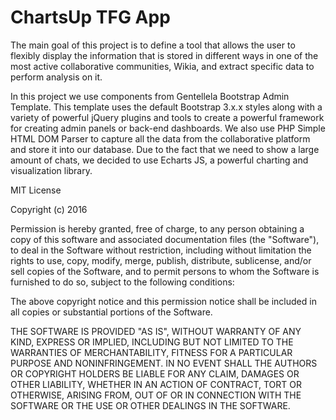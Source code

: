 # ChartsUp TFG App


The main goal of this project is to define a tool that allows the user to flexibly display the information that is 
stored in different ways in one of the most active collaborative communities, Wikia, and extract specific data to 
perform analysis on it.

In this project we use components from Gentellela Bootstrap Admin Template. This template uses the default 
Bootstrap 3.x.x styles along with a variety of powerful jQuery plugins and tools to create a powerful framework 
for creating admin panels or back-end dashboards.
We also use PHP Simple HTML DOM Parser to capture all the data from the collaborative platform and store it into our 
database.
Due to the fact that we need to show a large amount of chats, we decided to use Echarts JS, a powerful charting and 
visualization library. 


MIT License

Copyright (c) 2016

Permission is hereby granted, free of charge, to any person obtaining a copy
of this software and associated documentation files (the "Software"), to deal
in the Software without restriction, including without limitation the rights
to use, copy, modify, merge, publish, distribute, sublicense, and/or sell
copies of the Software, and to permit persons to whom the Software is
furnished to do so, subject to the following conditions:

The above copyright notice and this permission notice shall be included in all
copies or substantial portions of the Software.

THE SOFTWARE IS PROVIDED "AS IS", WITHOUT WARRANTY OF ANY KIND, EXPRESS OR
IMPLIED, INCLUDING BUT NOT LIMITED TO THE WARRANTIES OF MERCHANTABILITY,
FITNESS FOR A PARTICULAR PURPOSE AND NONINFRINGEMENT. IN NO EVENT SHALL THE
AUTHORS OR COPYRIGHT HOLDERS BE LIABLE FOR ANY CLAIM, DAMAGES OR OTHER
LIABILITY, WHETHER IN AN ACTION OF CONTRACT, TORT OR OTHERWISE, ARISING FROM,
OUT OF OR IN CONNECTION WITH THE SOFTWARE OR THE USE OR OTHER DEALINGS IN THE
SOFTWARE.


